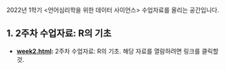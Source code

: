 2022년 1학기 <언어심리학을 위한 데이터 사이언스> 수업자료를 올리는 공간입니다.

## 1. 2주차 수업자료: R의 기초

* **[week2.html](http://cognitivepsychology.github.io/data_science_for_psycholinguistics/about/week2.html):** 2주차 수업자료: R의 기초. 해당 자료를 열람하려면 링크를 클릭할 것.